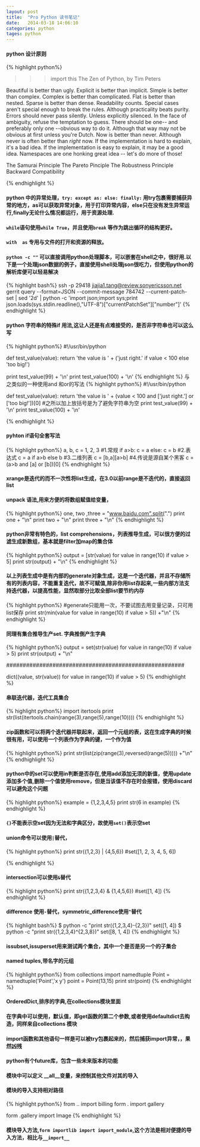 ```yaml
---
layout: post
title:  "Pro Python 读书笔记"
date:   2014-03-18 14:06:10
categories: python
tages: python
---
```



#### python 设计原则
{% highlight python%}
>>> import this
The Zen of Python, by Tim Peters

Beautiful is better than ugly.
Explicit is better than implicit.
Simple is better than complex.
Complex is better than complicated.
Flat is better than nested.
Sparse is better than dense.
Readability counts.
Special cases aren't special enough to break the rules.
Although practicality beats purity.
Errors should never pass silently.
Unless explicitly silenced.
In the face of ambiguity, refuse the temptation to guess.
There should be one-- and preferably only one --obvious way to do it.
Although that way may not be obvious at first unless you're Dutch.
Now is better than never.
Although never is often better than *right* now.
If the implementation is hard to explain, it's a bad idea.
If the implementation is easy to explain, it may be a good idea.
Namespaces are one honking great idea -- let's do more of those!


The Samurai Principle
The Pareto Pinciple
The Robustness Principle
Backward Compatibility

{% endhighlight %}

#### python 中的异常处理，`try: except as: else: finally:` 用try包裹需要捕获异常的地方，as可以获取异常对象，用于打印异常内容，else只在没有发生异常运行,finally无论什么情况都运行，用于资源处理.

#### `while`语句使用`while True`，并且使用`break` 等作为跳出循环的结构更好。

#### `with  as` 专用与文件的打开和资源的释放。

#### `python -c ""` 可以直接调用python处理脚本，可以嵌套在shell之中，很好用.以下是一个处理json数据的例子，直接使用shell处理json很吃力，但使用python的解析库便可以轻易解决
{% highlight bash%}
ssh -p 29418 jiajia1.tang@review.sonyericsson.net gerrit query --format=JSON --commit-message 784742  --current-patch-set | sed '2d' | python -c 'import json;import sys;print json.loads(sys.stdin.readline(),"UTF-8")["currentPatchSet"]["number"]'
{% endhighlight %}

#### python 字符串的特殊if 用法,这让人还是有点难接受的，是否非字符串也可以这么写
{% highlight python%}
#!/usr/bin/python

def test_value(value):
    return 'the value is ' + ('just right.' if value < 100 else 'too big!')

print test_value(99) + '\n'
print test_value(100) + '\n'
{% endhighlight %}
与之类似的一种使用and 和or的写法
{% highlight python%}
#!/usr/bin/python

def test_value(value):
    return 'the value is ' + (value < 100 and ['just right.']  or ['too big!'])[0]
#之所以加上放括号是为了避免字符串为空
print test_value(99) + '\n'
print test_value(100) + '\n'

{% endhighlight %}



#### pyhton if语句全套写法
{% highlight python%}
a, b, c = 1, 2, 3
#1.常规
if a>b:
    c = a
else:
    c = b
#2.表达式
c = a if a>b else b
#3.二维列表
c = [b,a][a>b]
#4.传说是源自某个黑客
c = (a>b and [a] or [b])[0]
{% endhighlight %}

#### xrange是迭代的而不一次性将list生成，在3.0以前range是不迭代的，直接返回list

#### unpack 语法,用来方便的将数组赋值给变量，
{% highlight python%}
one, two ,three = "www.baidu.com".split(".")
print one + "\n"
print two + "\n"
print three + "\n"
{% endhighlight %}

#### python非常有特色的，list comprehensions，列表推导生成，可以很方便的过滤生成新数组，基本就是filter加map的集合体
{% highlight python%}
output = [str(value) for value in range(10) if value > 5]
print str(output) + "\n"
{% endhighlight %}

#### 以上列表生成中是有内部的generate对象生成，这是一个迭代器，并且不存储所有的列表内容，不能重复迭代，故不可赋值,除非你用list存起来,一些内部方法支持迭代器，以提高性能，显然取部分比取全部list要节约内存
{% highlight python%}
#generate只能用一次，不要试图去用变量记录，只可用list保存 
print str(min(value for value in range(10) if value > 5)) +"\n"
{% endhighlight %}

#### 同理有集合推导生产set. 字典推倒产生字典
{% highlight python%}
output = set(str(value) for value in range(10) if value > 5)
print str(output) + "\n"

######################################################

dict((value, str(value)) for value in range(10) if value > 5)
{% endhighlight %}

#### 串联迭代器，迭代工具集合
{% highlight python%}
import itertools
print str(list(itertools.chain(range(3),range(5),range(10))))
{% endhighlight %}

#### zip函数和可以将两个迭代器并联起来，返回一个元组的表，这在生成字典的时候很有用，可以使用一个列表作为字典的键，一个作为值
{% highlight python%}
print str(list(zip(range(3),reversed(range(5))))) +"\n"
{% endhighlight %}

#### python中的set可以使用in判断是否存在,使用add添加无须的新值，使用update 添加多个值,删除一个值使用remove，但是当该值不存在时会报错，使用discard可以避免这个问题
{% highlight python%}
example = {1,2,3,4,5}
print str(6 in example)
{% endhighlight %}

#### `{}`不能表示空set因为无法和字典区分，故使用`set()`表示空set

#### union命令可以使用`|`替代，
{% highlight python%}
print str({1,2,3} | {4,5,6})
#set([1, 2, 3, 4, 5, 6])

{% endhighlight %}

#### intersection可以使用`&`替代
{% highlight python%}
print str({1,2,3,4} & {1,4,5,6})
#set([1, 4])
{% endhighlight %}

#### difference 使用`-`替代，symmetric_difference使用`^`替代
{% highlight bash%}
$ python -c "print str({1,2,3,4}-{2,3})"
set([1, 4])
$ python -c "print str({1,2,3,4}^{2,3,8})"
set([8, 1, 4])
{% endhighlight %}

#### issubset,issuperset用来测试两个集合，其中一个是否是另一个的子集合

#### named tuples,带名字的元组
{% highlight python%}
from collections import namedtuple
Point = namedtuple('Point','x y')
point = Point(13,15)
print str(point)
{% endhighlight %}

#### OrderedDict,排序的字典,在collections模块里面

#### 在字典中可以使用，默认值，即get函数的第二个参数,或者使用defaultdict去构造，同样来自collections 模块

#### import函数和其他语句一样是可以被try包裹起来的，然后捕获import异常，，果然凶残

#### python有个future库，包含一些未来版本的功能

#### 模块中可以定义 __all__变量，来控制其他文件对其的导入

#### 模块的导入支持相对路径
{% highlight python%}
from .. import billing
form . import gallery

form .gallery import Image
{% endhighlight %}

#### 模块导入方法,`form importlib import import_module`,这个方法是相对便捷的导入方法，相比与`__import__`

